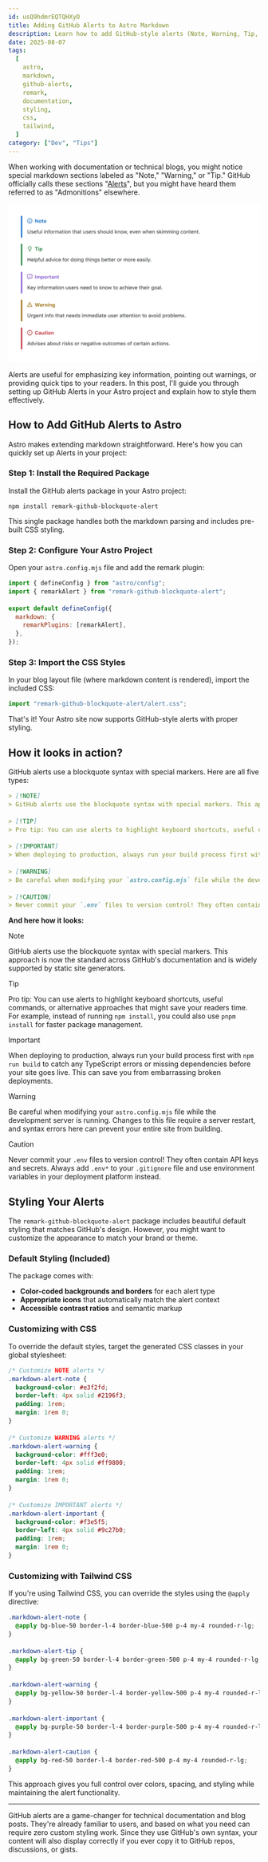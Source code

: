```yaml
---
id: usQ9hdmrEQTQHXyO
title: Adding GitHub Alerts to Astro Markdown
description: Learn how to add GitHub-style alerts (Note, Warning, Tip, etc.) to your Astro markdown content using remark-github-blockquote-alert with styling examples
date: 2025-08-07
tags:
  [
    astro,
    markdown,
    github-alerts,
    remark,
    documentation,
    styling,
    css,
    tailwind,
  ]
category: ["Dev", "Tips"]
---
```


When working with documentation or technical blogs, you might notice special markdown sections labeled as "Note," "Warning," or "Tip." GitHub officially calls these sections "[Alerts](https://docs.github.com/en/get-started/writing-on-github/getting-started-with-writing-and-formatting-on-github/basic-writing-and-formatting-syntax#alerts)", but you might have heard them referred to as "Admonitions" elsewhere.

![GitHub's example of the alerts](./github-example.webp)

Alerts are useful for emphasizing key information, pointing out warnings, or providing quick tips to your readers. In this post, I'll guide you through setting up GitHub Alerts in your Astro project and explain how to style them effectively.

## How to Add GitHub Alerts to Astro

Astro makes extending markdown straightforward. Here's how you can quickly set up Alerts in your project:

### Step 1: Install the Required Package

Install the GitHub alerts package in your Astro project:

```shell
npm install remark-github-blockquote-alert
```

This single package handles both the markdown parsing and includes pre-built CSS styling.

### Step 2: Configure Your Astro Project

Open your `astro.config.mjs` file and add the remark plugin:

```js
import { defineConfig } from "astro/config";
import { remarkAlert } from "remark-github-blockquote-alert";

export default defineConfig({
  markdown: {
    remarkPlugins: [remarkAlert],
  },
});
```

### Step 3: Import the CSS Styles

In your blog layout file (where markdown content is rendered), import the included CSS:

```js
import "remark-github-blockquote-alert/alert.css";
```

That's it! Your Astro site now supports GitHub-style alerts with proper styling.

## How it looks in action?

GitHub alerts use a blockquote syntax with special markers. Here are all five types:

```markdown
> [!NOTE]
> GitHub alerts use the blockquote syntax with special markers. This approach is now the standard across GitHub's documentation and is widely supported by static site generators.

> [!TIP]
> Pro tip: You can use alerts to highlight keyboard shortcuts, useful commands, or alternative approaches that might save your readers time. For example, instead of running `npm install`, you could also use `pnpm install` for faster package management.

> [!IMPORTANT]
> When deploying to production, always run your build process first with `npm run build` to catch any TypeScript errors or missing dependencies before your site goes live. This can save you from embarrassing broken deployments.

> [!WARNING]
> Be careful when modifying your `astro.config.mjs` file while the development server is running. Changes to this file require a server restart, and syntax errors here can prevent your entire site from building.

> [!CAUTION]
> Never commit your `.env` files to version control! They often contain API keys and secrets. Always add `.env*` to your `.gitignore` file and use environment variables in your deployment platform instead.
```

**And here how it looks:**

> [!NOTE]
> GitHub alerts use the blockquote syntax with special markers. This approach is now the standard across GitHub's documentation and is widely supported by static site generators.

> [!TIP]
> Pro tip: You can use alerts to highlight keyboard shortcuts, useful commands, or alternative approaches that might save your readers time. For example, instead of running `npm install`, you could also use `pnpm install` for faster package management.

> [!IMPORTANT]
> When deploying to production, always run your build process first with `npm run build` to catch any TypeScript errors or missing dependencies before your site goes live. This can save you from embarrassing broken deployments.

> [!WARNING]
> Be careful when modifying your `astro.config.mjs` file while the development server is running. Changes to this file require a server restart, and syntax errors here can prevent your entire site from building.

> [!CAUTION]
> Never commit your `.env` files to version control! They often contain API keys and secrets. Always add `.env*` to your `.gitignore` file and use environment variables in your deployment platform instead.

## Styling Your Alerts

The `remark-github-blockquote-alert` package includes beautiful default styling that matches GitHub's design. However, you might want to customize the appearance to match your brand or theme.

### Default Styling (Included)

The package comes with:

- **Color-coded backgrounds and borders** for each alert type
- **Appropriate icons** that automatically match the alert context
- **Accessible contrast ratios** and semantic markup

### Customizing with CSS

To override the default styles, target the generated CSS classes in your global stylesheet:

```css
/* Customize NOTE alerts */
.markdown-alert-note {
  background-color: #e3f2fd;
  border-left: 4px solid #2196f3;
  padding: 1rem;
  margin: 1rem 0;
}

/* Customize WARNING alerts */
.markdown-alert-warning {
  background-color: #fff3e0;
  border-left: 4px solid #ff9800;
  padding: 1rem;
  margin: 1rem 0;
}

/* Customize IMPORTANT alerts */
.markdown-alert-important {
  background-color: #f3e5f5;
  border-left: 4px solid #9c27b0;
  padding: 1rem;
  margin: 1rem 0;
}
```

### Customizing with Tailwind CSS

If you're using Tailwind CSS, you can override the styles using the `@apply` directive:

```css
.markdown-alert-note {
  @apply bg-blue-50 border-l-4 border-blue-500 p-4 my-4 rounded-r-lg;
}

.markdown-alert-tip {
  @apply bg-green-50 border-l-4 border-green-500 p-4 my-4 rounded-r-lg;
}

.markdown-alert-warning {
  @apply bg-yellow-50 border-l-4 border-yellow-500 p-4 my-4 rounded-r-lg;
}

.markdown-alert-important {
  @apply bg-purple-50 border-l-4 border-purple-500 p-4 my-4 rounded-r-lg;
}

.markdown-alert-caution {
  @apply bg-red-50 border-l-4 border-red-500 p-4 my-4 rounded-r-lg;
}
```

This approach gives you full control over colors, spacing, and styling while maintaining the alert functionality.

---

GitHub alerts are a game-changer for technical documentation and blog posts. They're already familiar to users, and based on what you need can require zero custom styling work. Since they use GitHub's own syntax, your content will also display correctly if you ever copy it to GitHub repos, discussions, or gists.

